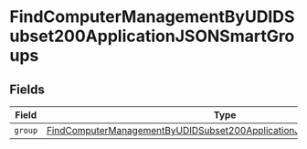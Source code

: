 # FindComputerManagementByUDIDSubset200ApplicationJSONSmartGroups


## Fields

| Field                                                                                                                                                                   | Type                                                                                                                                                                    | Required                                                                                                                                                                | Description                                                                                                                                                             |
| ----------------------------------------------------------------------------------------------------------------------------------------------------------------------- | ----------------------------------------------------------------------------------------------------------------------------------------------------------------------- | ----------------------------------------------------------------------------------------------------------------------------------------------------------------------- | ----------------------------------------------------------------------------------------------------------------------------------------------------------------------- |
| `group`                                                                                                                                                                 | [FindComputerManagementByUDIDSubset200ApplicationJSONSmartGroupsGroup](../../models/operations/findcomputermanagementbyudidsubset200applicationjsonsmartgroupsgroup.md) | :heavy_minus_sign:                                                                                                                                                      | N/A                                                                                                                                                                     |